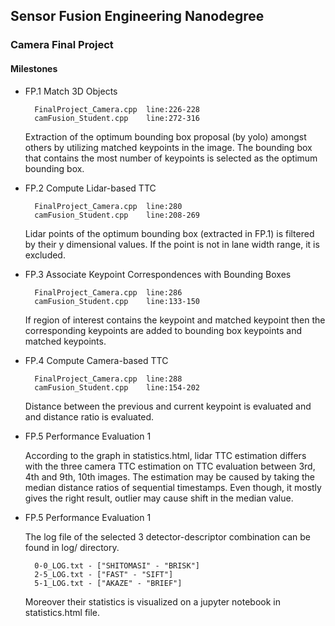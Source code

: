 ## Sensor Fusion Engineering Nanodegree

### Camera Final Project

#### Milestones

* FP.1 Match 3D Objects
        
        FinalProject_Camera.cpp  line:226-228
        camFusion_Student.cpp    line:272-316

    Extraction of the optimum bounding box proposal (by yolo) amongst others by utilizing matched keypoints in the image. The bounding box that contains the most number of keypoints is selected as the optimum bounding box.

* FP.2 Compute Lidar-based TTC

        FinalProject_Camera.cpp  line:280
        camFusion_Student.cpp    line:208-269
    
    Lidar points of the optimum bounding box (extracted in FP.1) is filtered by their y dimensional values. If the point is not in lane width range, it is excluded.
    
* FP.3 Associate Keypoint Correspondences with Bounding Boxes
        
        FinalProject_Camera.cpp  line:286
        camFusion_Student.cpp    line:133-150

    If region of interest contains the keypoint and matched keypoint then the corresponding keypoints are added to bounding box keypoints and matched keypoints.

* FP.4 Compute Camera-based TTC   
         
        FinalProject_Camera.cpp  line:288
        camFusion_Student.cpp    line:154-202

    Distance between the previous and current keypoint is evaluated and and distance ratio is evaluated.

* FP.5 Performance Evaluation 1

    According to the graph in statistics.html, lidar TTC estimation differs with the three camera TTC estimation on TTC evaluation between 3rd, 4th and 9th, 10th images. The estimation may be caused by taking the median distance ratios of sequential timestamps. Even though, it mostly gives the right result, outlier may cause shift in the median value.

* FP.5 Performance Evaluation 1

    The log file of the selected 3 detector-descriptor combination can be found in log/ directory.
        
        0-0_LOG.txt - ["SHITOMASI" - "BRISK"]
        2-5_LOG.txt - ["FAST" - "SIFT"]
        5-1_LOG.txt - ["AKAZE" - "BRIEF"]
    
    Moreover their statistics is visualized on a jupyter notebook in statistics.html file.

  